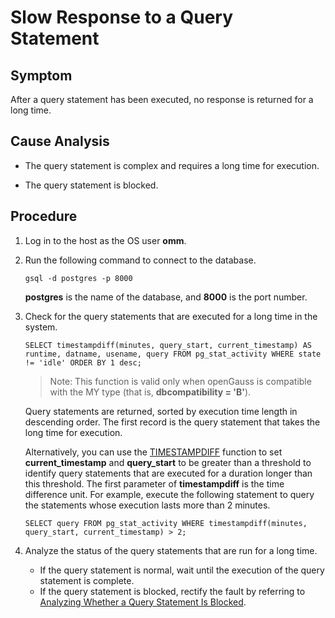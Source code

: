 # Slow Response to a Query Statement<a name="EN-US_TOPIC_0291615096"></a>

## Symptom<a name="section262711486472"></a>

After a query statement has been executed, no response is returned for a long time.

## Cause Analysis<a name="section101846244812"></a>

-   The query statement is complex and requires a long time for execution.

-   The query statement is blocked.


## Procedure<a name="section954884820"></a>

1.  Log in to the host as the OS user **omm**.
2.  Run the following command to connect to the database.

    ```
    gsql -d postgres -p 8000
    ```

    **postgres** is the name of the database, and **8000** is the port number.

3. Check for the query statements that are executed for a long time in the system.

   ```
   SELECT timestampdiff(minutes, query_start, current_timestamp) AS runtime, datname, usename, query FROM pg_stat_activity WHERE state != 'idle' ORDER BY 1 desc;
   ```

   > Note: This function is valid only when openGauss is compatible with the MY type (that is, **dbcompatibility = 'B'**).

   Query statements are returned, sorted by execution time length in descending order. The first record is the query statement that takes the long time for execution.

   Alternatively, you can use the [TIMESTAMPDIFF](../SQLReference/date-and-time-processing-functions-and-operators.md#en-us_topic_0283136846_section5629194495516) function to set **current\_timestamp** and **query\_start** to be greater than a threshold to identify query statements that are executed for a duration longer than this threshold. The first parameter of **timestampdiff** is the time difference unit. For example, execute the following statement to query the statements whose execution lasts more than 2 minutes.

   ```
   SELECT query FROM pg_stat_activity WHERE timestampdiff(minutes, query_start, current_timestamp) > 2;
   ```

4.  Analyze the status of the query statements that are run for a long time.
    -   If the query statement is normal, wait until the execution of the query statement is complete.
    -   If the query statement is blocked, rectify the fault by referring to [Analyzing Whether a Query Statement Is Blocked](analyzing-whether-a-query-statement-is-blocked.md).
